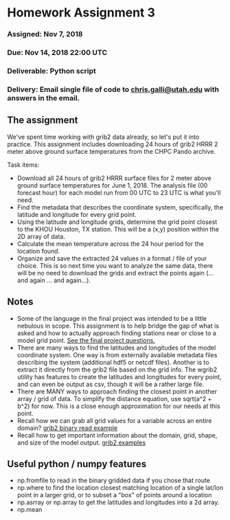 
# Homework Assignment 3
### Assigned: Nov 7, 2018
### Due: Nov 14, 2018 22:00 UTC
### Deliverable: Python script
### Delivery: Email single file of code to chris.galli@utah.edu with answers in the email.


## The assignment

We've spent time working with grib2 data already, so let's put it into practice. This assignment includes downloading 24 hours of grib2 HRRR 2 meter above ground surface temperatures from the CHPC Pando archive. 

Task items:
- Download all 24 hours of grib2 HRRR surface files for 2 meter above ground surface temperatures for June 1, 2018. The analysis file (00 forecast hour) for each model run from 00 UTC to 23 UTC is what you'll need.
- Find the metadata that describes the coordinate system, specifically, the latitude and longitude for every grid point.
- Using the latitude and longitude grids, determine the grid point closest to the KHOU Houston, TX station. This will be a (x,y) position within the 2D array of data.
- Calculate the mean temperature across the 24 hour period for the location found.
- Organize and save the extracted 24 values in a format / file of your choice. This is so next time you want to analyze the same data, there will be no need to download the grids and extract the points again (... and again ... and again...).

## Notes

- Some of the language in the final project was intended to be a little nebulous in scope. This assignment is to help bridge the gap of what is asked and how to actually approach finding stations near or close to a model grid point.  [See the final project questions.](./semester_project.md)
- There are many ways to find the latitudes and longitudes of the model coordinate system. One way is from externally available metadata files describing the system (additional hdf5 or netcdf files). Another is to extract it directly from the grib2 file based on the grid info. The wgrib2 utility has features to create the latitudes and longitudes for every point, and can even be output as csv, though it will be a rather large file.
- There are MANY ways to approach finding the closest point in another array / grid of data. To simplify the distance equation, use sqrt(a^2 + b^2) for now. This is a close enough approximation for our needs at this point.
- Recall how we can grab all grid values for a variable across an entire domain? [grib2 binary read example](./example06.py)
- Recall how to get important information about the domain, grid, shape, and size of the model output. [grib2 examples](./lecture06.md)

## Useful python / numpy features
- np.fromfile to read in the binary gridded data if you chose that route
- np.where to find the location closest matching location of a single lat/lon point in a larger grid, or to subset a "box" of points around a location
- np.asrray or np.array to get the latitudes and longitudes into a 2d array.
- np.mean



